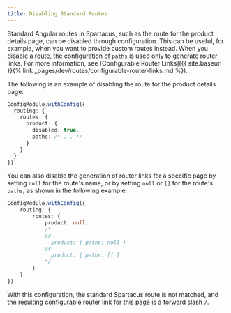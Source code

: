 ```yaml
---
title: Disabling Standard Routes
---
```


Standard Angular routes in Spartacus, such as the route for the product details page, can be disabled through configuration. This can be useful, for example, when you want to provide custom routes instead. When you disable a route, the configuration of `paths` is used only to generate router links. For more information, see [Configurable Router Links]({{ site.baseurl }}{% link _pages/dev/routes/configurable-router-links.md %}).

The following is an example of disabling the route for the product details page:

```typescript
ConfigModule.withConfig({
  routing: {
    routes: {
      product: {
        disabled: true,
        paths: /* ... */
      }
    }
  }
})
```

You can also disable the generation of router links for a specific page by setting `null` for the route's name, or by setting `null` or `[]` for the route's `paths`, as shown in the following example:

```typescript
ConfigModule.withConfig({
    routing: {
        routes: {
            product: null,
            /*
            or
              product: { paths: null }
            or
              product: { paths: [] }
            */
        }
    }
})
```

With this configuration, the standard Spartacus route is not matched, and the resulting configurable router link for this page is a forward slash `/`.
